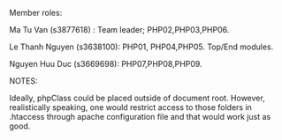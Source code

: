 Member roles:

Ma Tu Van (s3877618) : Team leader; PHP02,PHP03,PHP06.

Le Thanh Nguyen (s3638100): PHP01, PHP04,PHP05. Top/End modules.

Nguyen Huu Duc (s3669698): PHP07,PHP08,PHP09.

NOTES:

Ideally, phpClass could be placed outside of document root. However, realistically speaking, one would restrict access to those folders in .htaccess through apache configuration file and that would work just as good.
